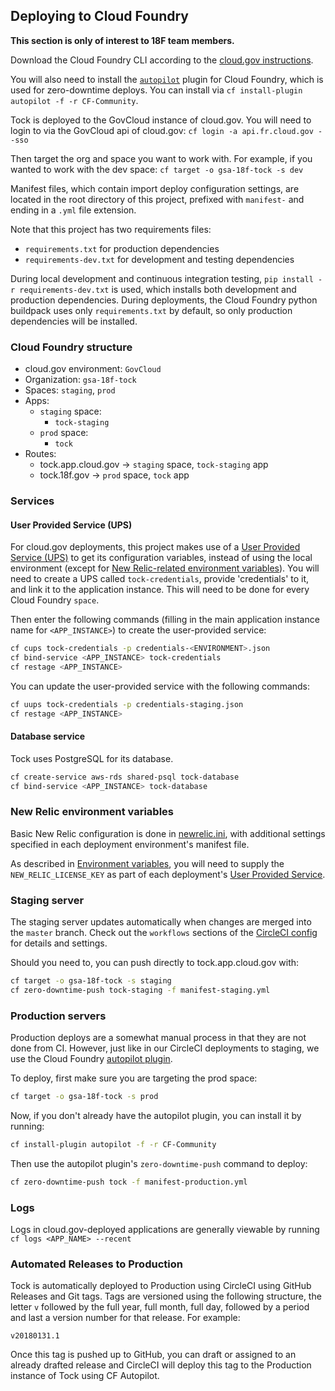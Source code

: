 ## Deploying to Cloud Foundry

**This section is only of interest to 18F team members.**

Download the Cloud Foundry CLI according to the [cloud.gov instructions][].

[cloud.gov instructions]: https://docs.cloud.gov/getting-started/setup/

You will also need to install the [`autopilot`](https://github.com/contraband/autopilot)
plugin for Cloud Foundry, which is used for zero-downtime deploys.
You can install via
`cf install-plugin autopilot -f -r CF-Community`.

Tock is deployed to the GovCloud instance of cloud.gov. You will need to login
to via the GovCloud api of cloud.gov:
`cf login -a api.fr.cloud.gov --sso`

Then target the org and space you want to work with. For example, if you wanted to work with the dev space:
`cf target -o gsa-18f-tock -s dev`

Manifest files, which contain import deploy configuration settings, are located
in the root directory of this project, prefixed with `manifest-` and ending in a
`.yml` file extension.

Note that this project has two requirements files:
* `requirements.txt` for production dependencies
* `requirements-dev.txt` for development and testing dependencies

During local development and continuous integration testing,
`pip install -r requirements-dev.txt` is used, which installs both
development and production dependencies. During deployments, the Cloud
Foundry python buildpack uses only `requirements.txt` by default, so
only production dependencies will be installed.

### Cloud Foundry structure

- cloud.gov environment: `GovCloud`
- Organization: `gsa-18f-tock`
- Spaces: `staging`, `prod`
- Apps:
  - `staging` space:
    - `tock-staging`
  - `prod` space:
    - `tock`
- Routes:
  - tock.app.cloud.gov -> `staging` space, `tock-staging` app
  - tock.18f.gov -> `prod` space, `tock` app

### Services

#### User Provided Service (UPS)

For cloud.gov deployments, this project makes use of a [User Provided Service (UPS)][UPS] to get its configuration
variables, instead of using the local environment (except for [New Relic-related environment variables](#new-relic-environment-variables)).
You will need to create a UPS called `tock-credentials`, provide 'credentials' to it, and link it to the
application instance. This will need to be done for every Cloud Foundry `space`.

<!--
First, create a JSON file (e.g. `credentials-staging.json`) with all the configuration values specified as per the
[Environment variables](environment.md). **DO NOT COMMIT THIS FILE.**

```json
{
  "SECRET_KEY": "my secret key",
  "...": "other environment variables"
}
```
-->

Then enter the following commands (filling in the main application instance name
for `<APP_INSTANCE>`) to create the user-provided service:

```sh
cf cups tock-credentials -p credentials-<ENVIRONMENT>.json
cf bind-service <APP_INSTANCE> tock-credentials
cf restage <APP_INSTANCE>
```

You can update the user-provided service with the following commands:

```sh
cf uups tock-credentials -p credentials-staging.json
cf restage <APP_INSTANCE>
```

#### Database service

Tock uses PostgreSQL for its database.

```sh
cf create-service aws-rds shared-psql tock-database
cf bind-service <APP_INSTANCE> tock-database
```

### New Relic environment variables

Basic New Relic configuration is done in [newrelic.ini](../newrelic.ini), with
additional settings specified in each deployment environment's manifest file.

As described in [Environment variables](environment.md), you will need
to supply the `NEW_RELIC_LICENSE_KEY` as part of each deployment's
[User Provided Service](#user-provided-service-ups).

### Staging server

The staging server updates automatically when changes are merged into the
`master` branch. Check out the `workflows` sections of
the [CircleCI config](../.circleci/config.yml) for details and settings.

Should you need to, you can push directly to tock.app.cloud.gov with:

```sh
cf target -o gsa-18f-tock -s staging
cf zero-downtime-push tock-staging -f manifest-staging.yml
```

### Production servers

Production deploys are a somewhat manual process in that they are not done
from CI. However, just like in our CircleCI deployments to staging, we use the
Cloud Foundry [autopilot plugin](https://github.com/contraband/autopilot).

To deploy, first make sure you are targeting the prod space:

```sh
cf target -o gsa-18f-tock -s prod
```

Now, if you don't already have the autopilot plugin, you can install it by running:

```sh
cf install-plugin autopilot -f -r CF-Community
```

Then use the autopilot plugin's `zero-downtime-push` command to deploy:

```sh
cf zero-downtime-push tock -f manifest-production.yml
```

<!--
Please ignore the following as it won't be rendered. This is a placeholder for
me to review after this lands on `master`.

If a breaking database migration needs to be done, things get a little trickier because
the database service is actually shared between the two production apps. If the migration
breaks the current version of Tock, we'll need to have a (hopefully short) amount of downtime.

We have a very simple maintenance page application that uses the CloudFoundry staticfiles
buildpack. This app is in the [maintenance_page](../maintenance_page/) subdirectory.

If `<APP_NAME>-maintenance` is not running or has not been deployed yet:

```sh
cd maintenance_page
cf push
```

Once `<APP_NAME>-maintenance` is running:

```sh
cf map-route <APP_NAME>-maintenance tock.18f.gov
cf unmap-route <APP_NAME>-prod
```

And then deploy the production app:

```sh
cf push -f manifests/manifest-prod.yml
```

One the deploy is successful:

```sh
cf map-route <APP_NAME>-prod tock.18f.gov
cf unmap-route <APP_NAME>-maintenance
```
-->

### Logs

Logs in cloud.gov-deployed applications are generally viewable by running
`cf logs <APP_NAME> --recent`

[UPS]: https://docs.cloudfoundry.org/devguide/services/user-provided.html
[`README.md`]: https://github.com/18F/tock#readme

### Automated Releases to Production

Tock is automatically deployed to Production using CircleCI using GitHub
Releases and Git tags. Tags are versioned using the following structure, the
letter `v` followed by the full year, full month, full day, followed by a period
and last a version number for that release. For example:

```
v20180131.1
```

Once this tag is pushed up to GitHub, you can draft or assigned to an already
drafted release and CircleCI will deploy this tag to the Production instance of
Tock using CF Autopilot.

